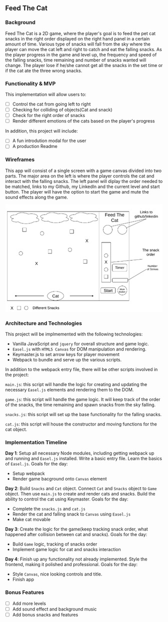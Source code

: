 ## Feed The Cat

### Background

Feed The Cat is a 2D game, where the player's goal is to feed the pet cat snacks in the right order displayed on the right hand panel in a certain amount of time. Various type of snacks will fall from the sky where the player can move the cat left and right to catch and eat the falling snacks. As the player progress in the game and level up, the frequency and speed of the falling snacks, time remaining and number of snacks wanted will change. The player lose if he/she cannot get all the snacks in the set time or if the cat ate the three wrong snacks.

### Functionality & MVP

This implementation will allow users to:

- [ ] Control the cat from going left to right
- [ ] Checking for colliding of objects(Cat and snack)
- [ ] Check for the right order of snacks
- [ ] Render different emotions of the cats based on the player's progress

In addition, this project will include:

- [ ] A fun introdution modal for the user
- [ ] A production Readme

### Wireframes

This app will consist of a single screen with a game canvas divided into two parts. The major area on the left is where the player controls the cat and interact with the falling snacks. The left panel will diplay the order needed to be matched, links to my Github, my LinkedIn and the current level and start button. The player will have the option to start the game and mute the sound effects along the game.

![wireframe](./Feed_The_Cat.png)

### Architecture and Technologies

This project will be implmemented with the following technologies:
- Vanilla JavaScript and `jquery` for overall structure and game logic.
- `Easel.js` with `HTML5 Canvas` for DOM manipulation and rendering.
- Keymaster.js to set arrow keys for player movement
- Webpack to bundle and serve up the various scripts.

In addition to the webpack entry file, there will be other scripts involved in the project:

`main.js`: this script will handle the logic for creating and updating the necessary `Easel.js` elements and rendering them to the DOM.

`game.js`: this script will handle the game logic. It will keep track of the order of the snacks, the time remaining and spawn snacks from the sky falling.

`snacks.js`: this script will set up the base functionality for the falling snacks.

`cat.js`: this script will house the constructor and moving functions for the cat object.


### Implementation Timeline

**Day 1**: Setup all necessary Node modules, including getting webpack up and running and `Easel.js` installed. Write a basic entry file. Learn the basics of `Easel.js`. Goals for the day:

- Setup webpack
- Render game bacground onto `Canvas` element

**Day 2**: Build `Snacks` and `Cat` object. Connect `Cat` and `Snacks` object to `Game` object. Then use `main.js` to create and render cats and snacks. Build the ability to control the cat using Keymaster. Goals for the day:

- Complete the `snacks.js` and `cat.js`
- Render the cat and falling snack to `Canvas` using `Easel.js`
- Make cat movable

**Day 3**: Create the logic for the game(keep tracking snack order, what happened after collision between cat and snacks). Goals for the day:

- Build `Game` logic, tracking of snacks order
- Implement game logic for cat and snacks interaction

**Day 4**: Finish up any functionality not already implemented. Style the frontend, making it polished and professional. Goals for the day:

- Style `Canvas`, nice looking controls and title.
- Finish app

### Bonus Features

- [ ] Add more levels
- [ ] Add sound effect and background music
- [ ] Add bonus snacks and features
